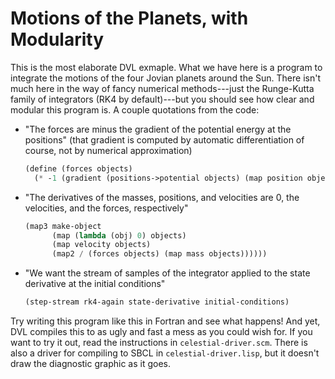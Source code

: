 Motions of the Planets, with Modularity
=======================================

This is the most elaborate DVL exmaple.  What we have here is a
program to integrate the motions of the four Jovian planets around the
Sun.  There isn't much here in the way of fancy numerical
methods---just the Runge-Kutta family of integrators (RK4 by
default)---but you should see how clear and modular this program is.
A couple quotations from the code:

- "The forces are minus the gradient of the potential energy at the positions"
  (that gradient is computed by automatic differentiation of course,
  not by numerical approximation)

    ```scheme
    (define (forces objects)
      (* -1 (gradient (positions->potential objects) (map position objects))))
    ```

- "The derivatives of the masses, positions, and velocities are
  0, the velocities, and the forces, respectively"

    ```scheme
    (map3 make-object
          (map (lambda (obj) 0) objects)
          (map velocity objects)
          (map2 / (forces objects) (map mass objects))))))
    ```

- "We want the stream of samples of the integrator applied to the
  state derivative at the initial conditions"

    ```scheme
    (step-stream rk4-again state-derivative initial-conditions)
    ```

Try writing this program like this in Fortran and see what happens!
And yet, DVL compiles this to as ugly and fast a mess as you could
wish for.  If you want to try it out, read the instructions in
`celestial-driver.scm`.  There is also a driver for compiling to SBCL
in `celestial-driver.lisp`, but it doesn't draw the diagnostic graphic
as it goes.
